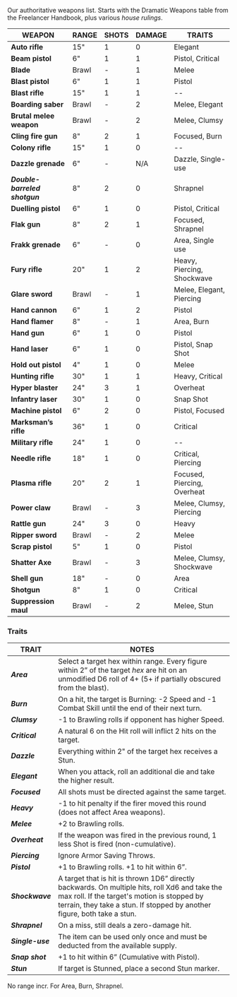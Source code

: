 Our authoritative weapons list. Starts with the Dramatic Weapons table from the Freelancer Handbook, plus various *house rulings*.

| WEAPON                        | RANGE | SHOTS | DAMAGE | TRAITS                      |
| ----------------------------- | ----- | ----- | ------ | --------------------------- |
| **Auto rifle**                | 15"   | 1     | 0      | Elegant                     |
| **Beam pistol**               | 6"    | 1     | 1      | Pistol, Critical            |
| **Blade**                     | Brawl | -     | 1      | Melee                       |
| **Blast pistol**              | 6"    | 1     | 1      | Pistol                      |
| **Blast rifle**               | 15"   | 1     | 1      | --                          |
| **Boarding saber**            | Brawl | -     | 2      | Melee, Elegant              |
| **Brutal melee weapon**       | Brawl | -     | 2      | Melee, Clumsy               |
| **Cling fire gun**            | 8"    | 2     | 1      | Focused, Burn               |
| **Colony rifle**              | 15"   | 1     | 0      | --                          |
| **Dazzle grenade**            | 6"    | -     | N/A    | Dazzle, Single-use          |
| ***Double-barreled shotgun*** | 8"    | 2     | 0      | Shrapnel                    |
| **Duelling pistol**           | 6"    | 1     | 0      | Pistol, Critical            |
| **Flak gun**                  | 8"    | 2     | 1      | Focused, Shrapnel           |
| **Frakk grenade**             | 6"    | -     | 0      | Area, Single use            |
| **Fury rifle**                | 20"   | 1     | 2      | Heavy, Piercing, Shockwave  |
| **Glare sword**               | Brawl | -     | 1      | Melee, Elegant, Piercing    |
| **Hand cannon**               | 6"    | 1     | 2      | Pistol                      |
| **Hand flamer**               | 8"    | -     | 1      | Area, Burn                  |
| **Hand gun**                  | 6"    | 1     | 0      | Pistol                      |
| **Hand laser**                | 6"    | 1     | 0      | Pistol, Snap Shot           |
| **Hold out pistol**           | 4"    | 1     | 0      | Melee                       |
| **Hunting rifle**             | 30"   | 1     | 1      | Heavy, Critical             |
| **Hyper blaster**             | 24"   | 3     | 1      | Overheat                    |
| **Infantry laser**            | 30"   | 1     | 0      | Snap Shot                   |
| **Machine pistol**            | 6"    | 2     | 0      | Pistol, Focused             |
| **Marksman’s rifle**          | 36"   | 1     | 0      | Critical                    |
| **Military rifle**            | 24"   | 1     | 0      | --                          |
| **Needle rifle**              | 18"   | 1     | 0      | Critical, Piercing          |
| **Plasma rifle**              | 20"   | 2     | 1      | Focused, Piercing, Overheat |
| **Power claw**                | Brawl | -     | 3      | Melee, Clumsy, Piercing     |
| **Rattle gun**                | 24"   | 3     | 0      | Heavy                       |
| **Ripper sword**              | Brawl | -     | 2      | Melee                       |
| **Scrap pistol**              | 5"    | 1     | 0      | Pistol                      |
| **Shatter Axe**               | Brawl | -     | 3      | Melee, Clumsy, Shockwave    |
| **Shell gun**                 | 18"   | -     | 0      | Area                        |
| **Shotgun**                   | 8"    | 1     | 0      | Critical                    |
| **Suppression maul**          | Brawl | -     | 2      | Melee, Stun                 |

### Traits

| TRAIT            | NOTES                                                                                                                                                                                                                       |
| ---------------- | --------------------------------------------------------------------------------------------------------------------------------------------------------------------------------------------------------------------------- |
| ***Area***       | Select a target hex within range. Every figure within 2” of the target *hex* are hit on an unmodified D6 roll of 4+ (5+ if partially obscured from the blast).                                                              |
| ***Burn***       | On a hit, the target is Burning: -2 Speed and -1 Combat Skill until the end of their next turn.                                                                                                                             |
| ***Clumsy***     | -1 to Brawling rolls if opponent has higher Speed.                                                                                                                                                                          |
| ***Critical***   | A natural 6 on the Hit roll will inflict 2 hits on the target.                                                                                                                                                              |
| ***Dazzle***     | Everything within 2" of the target hex receives a Stun.                                                                                                                                                                     |
| ***Elegant***    | When you attack, roll an additional die and take the higher result.                                                                                                                                                         |
| ***Focused***    | All shots must be directed against the same target.                                                                                                                                                                         |
| ***Heavy***      | -1 to hit penalty if the firer moved this round (does not affect Area weapons).                                                                                                                                             |
| ***Melee***      | +2 to Brawling rolls.                                                                                                                                                                                                       |
| ***Overheat***   | If the weapon was fired in the previous round, 1 less Shot is fired (non-cumulative).                                                                                                                                       |
| ***Piercing***   | Ignore Armor Saving Throws.                                                                                                                                                                                                 |
| ***Pistol***     | +1 to Brawling rolls. +1 to hit within 6”.                                                                                                                                                                                  |
| ***Shockwave***  | A target that is hit is thrown 1D6” directly backwards.  On multiple hits, roll Xd6 and take the max roll. If the target's motion is stopped by terrain, they take a stun.  If stopped by another figure, both take a stun. |
| ***Shrapnel***   | On a miss, still deals a zero-damage hit.                                                                                                                                                                                   |
| ***Single-use*** | The item can be used only once and must be deducted from the available supply.                                                                                                                                              |
| ***Snap shot***  | +1 to hit within 6” (Cumulative with Pistol).                                                                                                                                                                               |
| ***Stun***       | If target is Stunned, place a second Stun marker.                                                                                                                                                                           |

No range incr.
For Area, Burn, Shrapnel.

